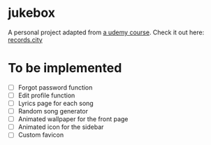 # jukebox

A personal project adapted from [a udemy course](https://www.udemy.com/course/spotify-clone/).
Check it out here: [records.city](https://www.records.city)

# To be implemented

- [ ] Forgot password function
- [ ] Edit profile function
- [ ] Lyrics page for each song
- [ ] Random song generator
- [ ] Animated wallpaper for the front page
- [ ] Animated icon for the sidebar
- [ ] Custom favicon
